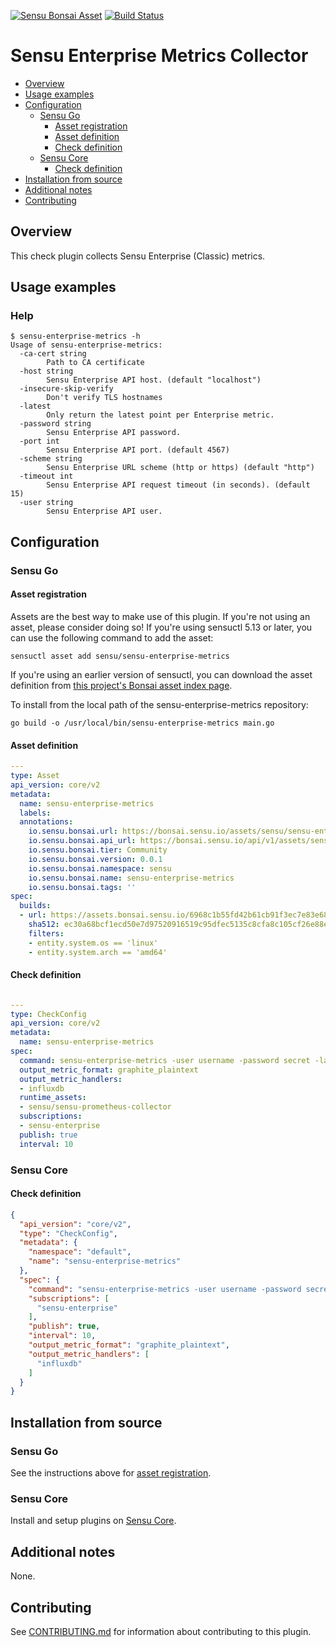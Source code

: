 [![Sensu Bonsai Asset](https://img.shields.io/badge/Bonsai-Download%20Me-brightgreen.svg?colorB=89C967&logo=sensu)](https://bonsai.sensu.io/assets/sensu/sensu-enterprise-metrics)
[ ![Build Status](https://travis-ci.org/sensu/sensu-enterprise-metrics.svg?branch=master)](https://travis-ci.org/sensu/sensu-enterprise-metrics)

# Sensu Enterprise Metrics Collector

- [Overview](#overview)
- [Usage examples](#usage-examples)
- [Configuration](#configuration)
  - [Sensu Go](#sensu-go)
    - [Asset registration](#asset-registration)
    - [Asset definition](#asset-definition)
    - [Check definition](#check-definition)
  - [Sensu Core](#sensu-core)
    - [Check definition](#check-definition)
- [Installation from source](#installation-from-source)
- [Additional notes](#additional-notes)
- [Contributing](#contributing)

## Overview

This check plugin collects Sensu Enterprise (Classic) metrics.

## Usage examples

### Help

```
$ sensu-enterprise-metrics -h
Usage of sensu-enterprise-metrics:
  -ca-cert string
    	Path to CA certificate
  -host string
    	Sensu Enterprise API host. (default "localhost")
  -insecure-skip-verify
    	Don't verify TLS hostnames
  -latest
    	Only return the latest point per Enterprise metric.
  -password string
    	Sensu Enterprise API password.
  -port int
    	Sensu Enterprise API port. (default 4567)
  -scheme string
    	Sensu Enterprise URL scheme (http or https) (default "http")
  -timeout int
    	Sensu Enterprise API request timeout (in seconds). (default 15)
  -user string
    	Sensu Enterprise API user.
```

## Configuration
### Sensu Go
#### Asset registration

Assets are the best way to make use of this plugin. If you're not using an asset, please consider doing so! If you're using sensuctl 5.13 or later, you can use the following command to add the asset: 

`sensuctl asset add sensu/sensu-enterprise-metrics`

If you're using an earlier version of sensuctl, you can download the asset definition from [this project's Bonsai asset index page](https://bonsai.sensu.io/assets/sensu/sensu-enterprise-metrics).

To install from the local path of the sensu-enterprise-metrics repository:

`go build -o /usr/local/bin/sensu-enterprise-metrics main.go`

#### Asset definition

```yaml
---
type: Asset
api_version: core/v2
metadata:
  name: sensu-enterprise-metrics
  labels: 
  annotations:
    io.sensu.bonsai.url: https://bonsai.sensu.io/assets/sensu/sensu-enterprise-metrics
    io.sensu.bonsai.api_url: https://bonsai.sensu.io/api/v1/assets/sensu/sensu-enterprise-metrics
    io.sensu.bonsai.tier: Community
    io.sensu.bonsai.version: 0.0.1
    io.sensu.bonsai.namespace: sensu
    io.sensu.bonsai.name: sensu-enterprise-metrics
    io.sensu.bonsai.tags: ''
spec:
  builds:
  - url: https://assets.bonsai.sensu.io/6968c1b55fd42b61cb91f3ec7e83e68e69923955/sensu-enterprise-metrics_0.0.1_linux_amd64.tar.gz
    sha512: ec30a68bcf1ecd50e7d97520916519c95dfec5135c8cfa8c105cf26e88e2a213062e4c7553e3895f5915cebb6a64e392f18e373abac4901d7096eb53743c3cf7
    filters:
    - entity.system.os == 'linux'
    - entity.system.arch == 'amd64'
```

#### Check definition
```yaml

---
type: CheckConfig
api_version: core/v2
metadata:
  name: sensu-enterprise-metrics
spec:
  command: sensu-enterprise-metrics -user username -password secret -latest
  output_metric_format: graphite_plaintext
  output_metric_handlers:
  - influxdb
  runtime_assets:
  - sensu/sensu-prometheus-collector
  subscriptions:
  - sensu-enterprise
  publish: true
  interval: 10
```

### Sensu Core

#### Check definition
```json
{
  "api_version": "core/v2",
  "type": "CheckConfig",
  "metadata": {
    "namespace": "default",
    "name": "sensu-enterprise-metrics"
  },
  "spec": {
    "command": "sensu-enterprise-metrics -user username -password secret -latest",
    "subscriptions": [
      "sensu-enterprise"
    ],
    "publish": true,
    "interval": 10,
    "output_metric_format": "graphite_plaintext",
    "output_metric_handlers": [
      "influxdb"
    ]
  }
}
```

## Installation from source

### Sensu Go

See the instructions above for [asset registration](#asset-registration).

### Sensu Core

Install and setup plugins on [Sensu Core](https://docs.sensu.io/sensu-core/latest/installation/installing-plugins/).

## Additional notes

None.

## Contributing

See [CONTRIBUTING.md](https://github.com/sensu/sensu-go/blob/master/CONTRIBUTING.md) for information about contributing to this plugin.
